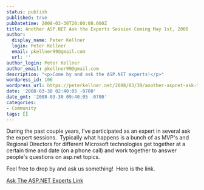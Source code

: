 ```yaml
---
status: publish
published: true
pubDatetime: 2008-03-30T20:00:00.000Z
title: Another ASP.NET Ask the Experts Session Coming May 1st, 2008
author:
  display_name: Peter Kellner
  login: Peter Kellner
  email: pkellner99@gmail.com
  url: ''
author_login: Peter Kellner
author_email: pkellner99@gmail.com
description: "<p>Come by and ask the ASP.NET experts!</p>"
wordpress_id: 106
wordpress_url: https://peterkellner.net/2008/03/30/another-aspnet-ask-the-experts-session-coming-may-1st-2008/
date: '2008-03-30 02:40:05 -0700'
date_gmt: '2008-03-30 09:40:05 -0700'
categories:
- Community
tags: []
---
```

<p>During the past couple years, I've participated as an expert in several ask the expert sessions.&#160; Typically what happens is a bunch of as MVP's and Regional Directors for different Microsoft technologies get together at a certain time and date (on a phone call) and work together to answer people's questions on asp.net topics. </p>
<p>Feel free to drop by and ask us something!&#160; Here is the link.</p>
<p><a href="http://community.strongcoders.com/blogs/ryan/archive/2008/03/28/may-1-2008-ask-an-expert-live-chat.aspx" target="_blank">Ask The ASP.NET Experts Link</a></p>
